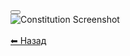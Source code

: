 
<html lang="uk">
<head>
    <meta charset="UTF-8">
    <meta name="viewport" content="width=device-width, initial-scale=1.0">
    <link rel="stylesheet" href="style.css">
</head>
<body>
    <div class="center">
        <button onclick="goToPhotoPage()"></button>
    </div>
</body>
</html>


<html lang="uk">
<head>
    <meta charset="UTF-8">
    <meta name="viewport" content="width=device-width, initial-scale=1.0">
    <link rel="stylesheet" href="style.css">
</head>
<body>
    <div class="center">
        <img src="data:image/png;base64,iVBORw0KGgoAAAANSUhEUgAA..." alt="Constitution Screenshot" />
        <br><br>
        <a href="index.html" class="btn">⬅ Назад</a>
    </div>
</body>
</html>


<html lang="uk">
<head>
  <meta charset="UTF-8" />
  <meta name="viewport" content="width=device-width, initial-scale=1.0" />
  <title>Мій чорний сайт</title>
  <link rel="stylesheet" href="style.css" />

